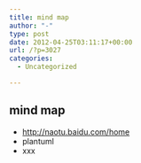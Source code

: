 ```yaml
---
title: mind map
author: "-"
type: post
date: 2012-04-25T03:11:17+00:00
url: /?p=3027
categories:
  - Uncategorized

---
```

## mind map
- http://naotu.baidu.com/home
- plantuml
- xxx